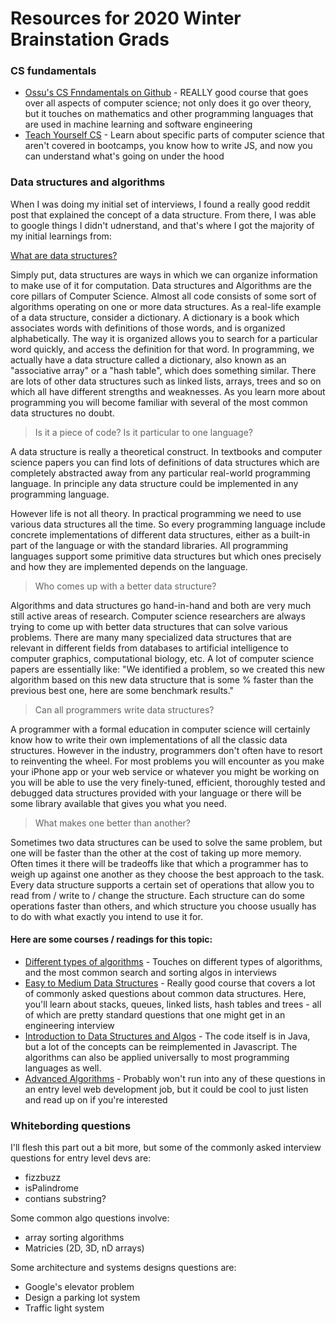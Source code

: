 # Resources for 2020 Winter Brainstation Grads

### CS fundamentals
- [Ossu's CS Fnndamentals on Github](https://github.com/ossu/computer-science#core-cs) - REALLY good course that goes over all aspects of computer science; not only does it go over theory, but it touches on mathematics and other programming languages that are used in machine learning and software engineering
- [Teach Yourself CS](https://teachyourselfcs.com/) - Learn about specific parts of computer science that aren't covered in bootcamps, you know how to write JS, and now you can understand what's going on under the hood

### Data structures and algorithms 
When I was doing my initial set of interviews, I found a really good reddit post that explained the concept of a data structure. From there, I was able to google things I didn't udnerstand, and that's where I got the majority of my initial learnings from:

[What are data structures?](https://www.reddit.com/r/learnprogramming/comments/2b16g8/eli5_what_are_data_structures/cj0sx9a/)

Simply put, data structures are ways in which we can organize information to make use of it for computation. Data structures and Algorithms are the core pillars of Computer Science. Almost all code consists of some sort of algorithms operating on one or more data structures. As a real-life example of a data structure, consider a dictionary. A dictionary is a book which associates words with definitions of those words, and is organized alphabetically. The way it is organized allows you to search for a particular word quickly, and access the definition for that word. In programming, we actually have a data structure called a dictionary, also known as an "associative array" or a "hash table", which does something similar. There are lots of other data structures such as linked lists, arrays, trees and so on which all have different strengths and weaknesses. As you learn more about programming you will become familiar with several of the most common data structures no doubt.

> Is it a piece of code? Is it particular to one language?

A data structure is really a theoretical construct. In textbooks and computer science papers you can find lots of definitions of data structures which are completely abstracted away from any particular real-world programming language. In principle any data structure could be implemented in any programming language.

However life is not all theory. In practical programming we need to use various data structures all the time. So every programming language include concrete implementations of different data structures, either as a built-in part of the language or with the standard libraries. All programming languages support some primitive data structures but which ones precisely and how they are implemented depends on the language.

> Who comes up with a better data structure?

Algorithms and data structures go hand-in-hand and both are very much still active areas of research. Computer science researchers are always trying to come up with better data structures that can solve various problems. There are many many specialized data structures that are relevant in different fields from databases to artificial intelligence to computer graphics, computational biology, etc. A lot of computer science papers are essentially like: "We identified a problem, so we created this new algorithm based on this new data structure that is some % faster than the previous best one, here are some benchmark results."

> Can all programmers write data structures?

A programmer with a formal education in computer science will certainly know how to write their own implementations of all the classic data structures. However in the industry, programmers don't often have to resort to reinventing the wheel. For most problems you will encounter as you make your iPhone app or your web service or whatever you might be working on you will be able to use the very finely-tuned, efficient, thoroughly tested and debugged data structures provided with your language or there will be some library available that gives you what you need.

> What makes one better than another?

Sometimes two data structures can be used to solve the same problem, but one will be faster than the other at the cost of taking up more memory. Often times it there will be tradeoffs like that which a programmer has to weigh up against one another as they choose the best approach to the task. Every data structure supports a certain set of operations that allow you to read from / write to / change the structure. Each structure can do some operations faster than others, and which structure you choose usually has to do with what exactly you intend to use it for.

#### Here are some courses / readings for this topic:

- [Different types of algorithms](https://towardsdatascience.com/top-algorithms-and-data-structures-you-really-need-to-know-ab9a2a91c7b5) - Touches on different types of algorithms, and the most common search and sorting algos in interviews
- [Easy to Medium Data Structures](https://www.udemy.com/course/introduction-to-data-structures/) - Really good course that covers a lot of commonly asked questions about common data structures. Here, you'll learn about stacks, queues, linked lists, hash tables and trees - all of which are pretty standard questions that one might get in an engineering interview
- [Introduction to Data Structures and Algos](https://www.coursera.org/learn/algorithms-part1) - The code itself is in Java, but a lot of the concepts can be reimplemented in Javascript. The algorithms can also be applied universally to most programming languages as well.
- [Advanced Algorithms](https://www.coursera.org/learn/algorithms-part2) - Probably won't run into any of these questions in an entry level web development job, but it could be cool to just listen and read up on if you're interested

### Whitebording questions
I'll flesh this part out a bit more, but some of the commonly asked interview questions for entry level devs are:
- fizzbuzz
- isPalindrome
- contians substring?

Some common algo questions involve:
- array sorting algorithms
- Matricies (2D, 3D, nD arrays)

Some architecture and systems designs questions are:
- Google's elevator problem
- Design a parking lot system
- Traffic light system
